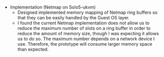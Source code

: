 - Implementation (Netmap on Solo5-ukvm)
  - Designed implemented memory mapping of Netmap ring buffers so that they can be easily handled by the Guest OS layer.
  - I found the current Netmap implementation does not allow us to reduce the maximum number of slots on a ring buffer in order to reduce the amount of memory size, though I was expecting it allows us to do so. The maximum number depends on a network device I use. Therefore, the prototype will consume larger memory space than expected.  
